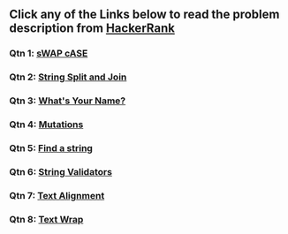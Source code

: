 ## Click any of the Links below to read the problem description from [HackerRank](https://www.hackerrank.com/)

### Qtn 1: [sWAP cASE](https://www.hackerrank.com/challenges/swap-case/problem?isFullScreen=true)

### Qtn 2: [String Split and Join](https://www.hackerrank.com/challenges/python-string-split-and-join/problem?isFullScreen=true)

### Qtn 3: [What's Your Name?](https://www.hackerrank.com/challenges/whats-your-name/problem?isFullScreen=true)

### Qtn 4: [Mutations](https://www.hackerrank.com/challenges/python-mutations/problem?isFullScreen=true)

### Qtn 5: [Find a string](https://www.hackerrank.com/challenges/find-a-string/problem?isFullScreen=true)

### Qtn 6: [String Validators](https://www.hackerrank.com/challenges/string-validators/problem?isFullScreen=true)

### Qtn 7: [Text Alignment](https://www.hackerrank.com/challenges/text-alignment/problem?isFullScreen=true)

### Qtn 8: [Text Wrap](https://www.hackerrank.com/challenges/text-wrap/problem?isFullScreen=true)
